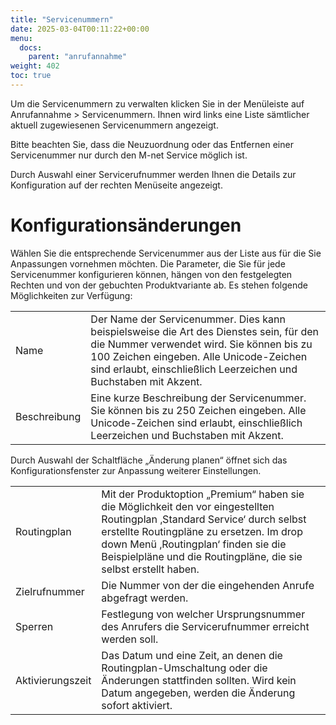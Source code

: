 ```yaml
---
title: "Servicenummern"
date: 2025-03-04T00:11:22+00:00
menu:
  docs:
    parent: "anrufannahme"
weight: 402
toc: true
---
```


Um die Servicenummern zu verwalten klicken Sie in der Menüleiste auf Anrufannahme > Servicenummern.
Ihnen wird links eine Liste sämtlicher aktuell zugewiesenen Servicenummern angezeigt.

Bitte beachten Sie, dass die Neuzuordnung oder das Entfernen einer Servicenummer nur durch den M-net Service möglich ist.

Durch Auswahl einer Servicerufnummer werden Ihnen die Details zur Konfiguration auf der rechten Menüseite angezeigt.

# Konfigurationsänderungen

Wählen Sie die entsprechende Servicenummer aus der Liste aus für die Sie Anpassungen vornehmen möchten.
Die Parameter, die Sie für jede Servicenummer konfigurieren können, hängen von den festgelegten Rechten und von der gebuchten Produktvariante ab.
Es stehen folgende Möglichkeiten zur Verfügung:

| | |
| ------------- | ------------- |
| Name  | Der Name der Servicenummer. Dies kann beispielsweise die Art des Dienstes sein, für den die Nummer verwendet wird. Sie können bis zu 100 Zeichen eingeben. Alle Unicode-Zeichen sind erlaubt, einschließlich Leerzeichen und Buchstaben mit Akzent. |
| Beschreibung  | Eine kurze Beschreibung der Servicenummer. Sie können bis zu 250 Zeichen eingeben. Alle Unicode-Zeichen sind erlaubt, einschließlich Leerzeichen und Buchstaben mit Akzent. |

Durch Auswahl der Schaltfläche „Änderung planen“ öffnet sich das Konfigurationsfenster zur Anpassung weiterer Einstellungen.

| | |
| ------------- | ------------- |
| Routingplan  | Mit der Produktoption „Premium“ haben sie die Möglichkeit den vor eingestellten Routingplan ‚Standard Service‘ durch selbst erstellte Routingpläne zu ersetzen. Im drop down Menü ‚Routingplan‘ finden sie die Beispielpläne und die Routingpläne, die sie selbst erstellt haben.  |
| Zielrufnummer  | Die Nummer von der die eingehenden Anrufe abgefragt werden. |
| Sperren  | 	Festlegung von welcher Ursprungsnummer des Anrufers die Servicerufnummer erreicht werden soll. |
| Aktivierungszeit  | Das Datum und eine Zeit, an denen die Routingplan-Umschaltung oder die Änderungen stattfinden sollten. Wird kein Datum angegeben, werden die Änderung sofort aktiviert. |
